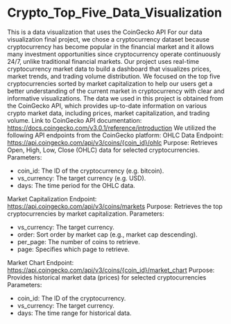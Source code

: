# Crypto_Top_Five_Data_Visualization
This is a data visualization that uses the CoinGecko API
For our data visualization final project, we chose a cryptocurrency dataset because cryptocurrency has become popular in the financial market and it allows many investment opportunities since cryptocurrency operate continuously 24/7, unlike traditional financial markets. Our project uses real-time cryptocurrency market data to build a dashboard that visualizes prices, market trends, and trading volume distribution. We focused on the top five cryptocurrencies sorted by market capitalization to help our users get a better understanding of the current market in cryptocurrency with clear and informative visualizations.
The data we used in this project is obtained from the CoinGecko API, which provides up-to-date information on various crypto market data, including prices, market capitalization, and trading volume.
Link to CoinGecko API documentation: https://docs.coingecko.com/v3.0.1/reference/introduction
We utilized the following API endpoints from the CoinGecko platform:
OHLC Data Endpoint:
https://api.coingecko.com/api/v3/coins/{coin_id}/ohlc
Purpose: Retrieves Open, High, Low, Close (OHLC) data for selected cryptocurrencies.
Parameters:
- coin_id: The ID of the cryptocurrency (e.g. bitcoin).
- vs_currency: The target currency (e.g. USD).
- days: The time period for the OHLC data.

Market Capitalization Endpoint:
https://api.coingecko.com/api/v3/coins/markets 
Purpose: Retrieves the top cryptocurrencies by market capitalization.
Parameters:
- vs_currency: The target currency.
- order: Sort order by market cap (e.g., market cap descending).
- per_page: The number of coins to retrieve.
- page: Specifies which page to retrieve.

Market Chart Endpoint:
https://api.coingecko.com/api/v3/coins/{coin_id}/market_chart
Purpose: Provides historical market data (prices) for selected cryptocurrencies
Parameters:
- coin_id: The ID of the cryptocurrency.
- vs_currency: The target currency.
- days: The time range for historical data.
